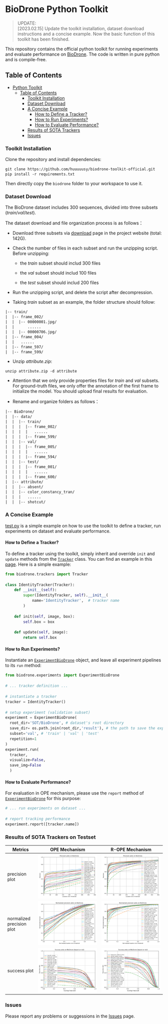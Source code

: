# BioDrone Python Toolkit

> UPDATE:<br>
> [2023.02.15] Update the toolkit installation, dataset download instructions and a concise example. Now the basic function of this toolkit has been finished. <br>

This repository contains the official python toolkit for running experiments and evaluate performance on [BioDrone](http://biodrone.aitestunion.com/). The code is written in pure python and is compile-free.


## Table of Contents

- [Python Toolkit](#python-toolkit)
  - [Table of Contents](#table-of-contents)
    - [Toolkit Installation](#toolkit-installation)
    - [Dataset Download](#dataset-download)
    - [A Concise Example](#a-concise-example)
      - [How to Define a Tracker?](#how-to-define-a-tracker)
      - [How to Run Experiments?](#how-to-run-experiments)
      - [How to Evaluate Performance?](#how-to-evaluate-performance)
    - [Results of SOTA Trackers](#results-of-sota-trackers)
    - [Issues](#issues)


### Toolkit Installation

Clone the repository and install dependencies:

```
git clone https://github.com/huuuuusy/biodrone-toolkit-official.git
pip install -r requirements.txt
```

Then directly copy the `biodrone` folder to your workspace to use it.

### Dataset Download

The BioDrone dataset includes 300 sequences, divided into three subsets (*train*/*val*/*test*). 

The dataset download and file organization process is as follows：

- Download three subsets via [download](http://biodrone.aitestunion.com/downloads) page in the project website (total: 142G).

- Check the number of files in each subset and run the unzipping script. Before unzipping:

  - the *train* subset should includ 300 files

  - the *val* subset should includ 100 files

  - the *test* subset should includ 200 files

- Run the unzipping script, and delete the script after decompression.

- Taking *train* subset as an example, the folder structure should follow:

```
|-- train/
|  |-- frame_002/
|  |  |-- 00000001.jpg/
|  |      ......
|  |  |-- 00000706.jpg/
|  |-- frame_004/
|  |   ......
|  |-- frame_597/
|  |-- frame_599/
```

- Unzip *attribute.zip*:

```
unzip attribute.zip -d attribute
```

- Attention that we only provide properties files for *train* and *val* subsets. For ground-truth files, we only offer the annotation of the first frame to initialize the model. You should upload final results for evaluation.

- Rename and organize folders as follows：

```
|-- BioDrone/
|  |-- data/
|  |  |-- train/
|  |  |  |-- frame_002/
|  |  |  |   ......
|  |  |  |-- frame_599/
|  |  |-- val/
|  |  |  |-- frame_005/
|  |  |  |   ......
|  |  |  |-- frame_594/
|  |  |-- test/
|  |  |  |-- frame_001/
|  |  |  |   ......
|  |  |  |-- frame_600/
|  |-- attribute/
|  |  |-- absent/
|  |  |-- color_constancy_tran/
|  |  |   ......
|  |  |-- shotcut/
```

### A Concise Example

[test.py](./test.py) is a simple example on how to use the toolkit to define a tracker, run experiments on dataset and evaluate performance.

#### How to Define a Tracker?

To define a tracker using the toolkit, simply inherit and override `init` and `update` methods from the [`Tracker`](./biodrone/trackers/__init__.py) class. You can find an example in this [page](./tracker/siamfc.py). Here is a simple example:

```Python
from biodrone.trackers import Tracker

class IdentityTracker(Tracker):
    def __init__(self):
        super(IdentityTracker, self).__init__(
            name='IdentityTracker',  # tracker name
        )
    
    def init(self, image, box):
        self.box = box

    def update(self, image):
        return self.box
```

#### How to Run Experiments?

Instantiate an [`ExperimentBioDrone`](./biodrone/experiments/biodrone.py) object, and leave all experiment pipelines to its `run` method:

```Python
from biodrone.experiments import ExperimentBioDrone

# ... tracker definition ...

# instantiate a tracker
tracker = IdentityTracker()

# setup experiment (validation subset)
experiment = ExperimentBioDrone(
  root_dir='SOT/BioDrone', # dataset's root directory
  save_dir= os.path.join(root_dir,'result'), # the path to save the experiment result
  subset='val', # 'train' | 'val' | 'test'
  repetition=1 
)
experiment.run(
  tracker, 
  visualize=False,
  save_img=False
  )
```

#### How to Evaluate Performance?

For evaluation in OPE mechanism, please use the `report` method of [`ExperimentBioDrone`](./biodrone/experiments/biodrone.py) for this purpose:

```Python
# ... run experiments on dataset ...

# report tracking performance
experiment.report([tracker.name])
```

### Results of SOTA Trackers on Testset

|Metrics|OPE Mechanism|R-OPE Mechanism|
|----|----|----|
|precision plot|![](./results/OPE/overall_precision_plot_1.png)|![](./results/R-OPE/overall_precision_plot_1.png)|
|normalized precision plot|![](./results/OPE/overall_norm_precision_plot_1.png)|![](./results/R-OPE/overall_norm_precision_plot_1.png)|
|success plot|![](./results/OPE/overall_success_plot_iou_1.png)|![](./results/R-OPE/overall_success_plot_iou_1.png)|

### Issues

Please report any problems or suggessions in the [Issues](https://github.com/huuuuusy/biodrone-toolkit-official/issues) page.

